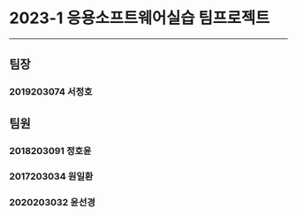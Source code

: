 # 2023-1 응용소프트웨어실습 팀프로젝트
---
## 팀장
### 2019203074 서정호
## 팀원
### 2018203091 정호윤
### 2017203034 원일환
### 2020203032 윤선경
